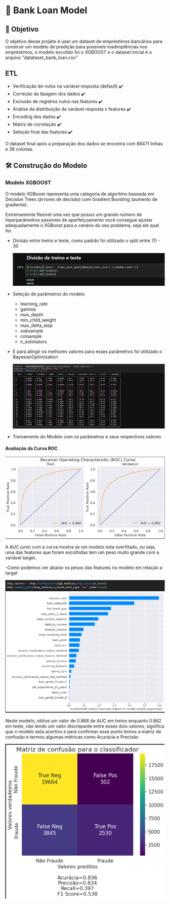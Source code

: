 # 🧬 Bank Loan Model

## 🎯 Objetivo

O objetivo desse projeto é usar um dataset de empréstimos bancários para construir um modelo de predição para possiveis inadimplências nos empréstimos, o modelo escolido foi o XGBOOST e o dataset inicial é o arquivo "datataset_bank_loan.csv" 

## ETL

- Verificação de nulos na variável resposta (default) ✔️
- Correção da tipagem dos dados ✔️
- Exclusão de registros nulos nas features ✔️
- Análise da distribuição da variável resposta x features ✔️
- Encoding dos dados ✔️
- Matriz de correlação ✔️
- Seleção final das features ✔️

O dataset final após a preparação dos dados se encontra com 88471 linhas  e 38 colunas.

## 🛠️ Construção do Modelo 

### Modelo XGBOOST

O modelo XGBoost representa uma categoria de algoritmo baseada em Decision Trees (árvores de decisão) com Gradient Boosting (aumento de gradiente).

Extremamente flexível uma vez que possui um grande número de hiperparâmetros passíveis de aperfeiçoamento você consegue ajustar adequadamente o XGBoost para o cenário do seu problema, seja ele qual for.


- Divisão entre treino e teste, como padrão foi utilizado o split entre 70 - 30

    ![CurvaROC](https://github.com/joaovbdss69/Bank-Loan-Model/blob/main/images/DivisaoTreinoTeste.png)
	
- Seleção de parâmetros do modelo
    - learning_rate 
    - gamma
    - max_depth
    - min_child_weight
    - max_delta_step
    - subsample
    - colsample
    - n_estimators
- E para atingir os melhores valores para esses parâmetros foi utilizado o BayesianOptimization

    ![BayesianOptimization](https://github.com/joaovbdss69/Bank-Loan-Model/blob/main/images/BayesianOptimization.png)

- Treinamento do Modelo com os parâmetros e seus respectivos valores

#### Avaliação da Curva ROC 

![CurvaROC](https://github.com/joaovbdss69/Bank-Loan-Model/blob/main/images/CURVAROC.png)

A AUC junto com a curva mostra se um modelo esta overfitado, ou seja, uma das features que foram escolhidas tem um peso muito grande com a variável target.

-Como podemos ver abaixo os pesos das features no modelo em relação a target

![Variáveis](https://github.com/joaovbdss69/Bank-Loan-Model/blob/main/images/pesoVariavel.png)

Neste modelo, obtive um valor de 0.868 de AUC em treino enquanto 0.862 em teste, não tendo um valor discrepante entre esses dois valores, significa que o modelo esta acertivo e para confirmar esse ponto temos a matriz de confusão e termos algumas métricas como Acurácia e Precisão

![CurvaROC](https://github.com/joaovbdss69/Bank-Loan-Model/blob/main/images/Matrizdeconfusao.png)

